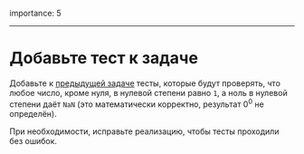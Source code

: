 importance: 5

---

# Добавьте тест к задаче

Добавьте к [предыдущей задаче](/task/pow-nan-spec) тесты, которые будут проверять, что любое число, кроме нуля, в нулевой степени равно `1`, а ноль в нулевой степени даёт `NaN` (это математически корректно, результат 0<sup>0</sup> не определён).

При необходимости, исправьте реализацию, чтобы тесты проходили без ошибок.